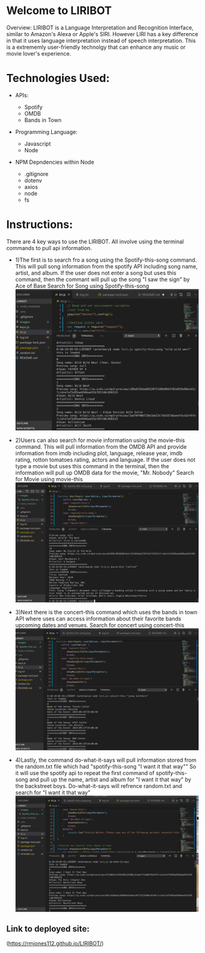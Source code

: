 # Welcome to LIRIBOT

Overview:
LIRIBOT is a Language Interpretation and Recognition Interface, similar to Amazon's Alexa or Apple's SIRI. However LIRI has a key difference in that it uses language interpretation instead of speech interpretation. This is a extrememly user-friendly technolgy that can enhance any music or movie lover's experience. 

# Technologies Used:
 * APIs:
    * Spotify
    * OMDB
    * Bands in Town

* Programming Language:
    * Javascript
    * Node 

* NPM Depndencies within Node
    * .gitignore
    * dotenv
    * axios
    * node
    * fs



# Instructions:
There are 4 key ways to use the LIRIBOT. All involve using the terminal commands to pull api information. 

* 1)The first is to search fro a song using the Spotify-this-song command. This will pull song information from the spotify API including song name, artist, and album. If the user does not enter a song but uses this command, then the commant will pull up the song "I saw the sign" by Ace of Base
Search for Song using Spotify-this-song
![](images/Spotify-this-song.png)

* 2)Users can also search for movie information using the movie-this command. This will pull information from the OMDB API and provide information from imdb including plot, language, release year, imdb rating, rotton tomatoes rating, actors and language. If the user does not type a movie but uses this command in the terminal, then the information will pull up OMDB data for the movie, "Mr. Nobody"
Search for Movie using movie-this
![](images/movie-this.png)

* 3)Next there is the concert-this command which uses the bands in town API where uses can access information about their favorite bands upcoming dates and venues. 
Search for concert using concert-this
![](images/concert-this.png)

* 4)Lastly, the command do-what-it-says will pull information stored from the random.txt file which had "spotify-this-song "I want it that way"" So it will use the spotify api to repeat the first command of spotify-this-song and pull up the name, artist and album for "I want it that way" by the backstreet boys.
Do-what-it-says will refrence random.txt and search for "I want it that way"
![](images/do-what-it-says.png)

## Link to deployed site:
(https://rmjones112.github.io/LIRIBOT/) 

